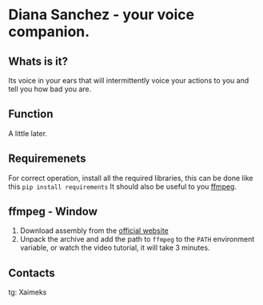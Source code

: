 # Diana Sanchez - your voice companion.
## Whats is it? 
Its voice in your ears that will intermittently voice your actions to you and tell you how bad you are.
## Function
A little later.
## Requiremenets
For correct operation, install all the required libraries, this can be done like this ```pip install requirements``` It should also be useful to you [ffmpeg](https://ffmpeg.org/download.html).
## ffmpeg - Window
1. Download assembly from the [official website](https://ffmpeg.org/download.html)
2. Unpack the archive and add the path to `ffmpeg` to the `PATH` environment variable, or watch the video tutorial, it will take 3 minutes.
## Contacts
tg: Xaimeks